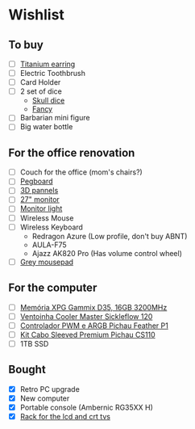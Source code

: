 # Wishlist

## To buy
* [ ] [Titanium earring](https://titaniopiercing.com.br/produtos/par-de-brincos-titanio-zirconia/)
* [ ] Electric Toothbrush
* [ ] Card Holder
* [ ] 2 set of dice
  * [Skull dice](https://pt.aliexpress.com/item/1005007940926405.html?spm=a2g0o.productlist.main.1.6c3a1ef2UXunwk&algo_pvid=489e786f-b83b-48b3-b51c-064b3e2aca5a&algo_exp_id=489e786f-b83b-48b3-b51c-064b3e2aca5a-0&pdp_npi=4%40dis%21BRL%2183.27%2183.27%21%21%2113.94%2113.94%21%402101ec1a17301293601992520e68b3%2112000042948387363%21sea%21BR%210%21ABX&curPageLogUid=z34cOfAxowvi&utparam-url=scene%3Asearch%7Cquery_from%3A)
  * [Fancy](https://pt.aliexpress.com/item/1005005280147246.html?spm=a2g0o.productlist.main.39.16dfXgTLXgTLld&algo_pvid=71203834-63a0-457e-94cc-e6bc4606d94a&aem_p4p_detail=202410280834141149516191573100001532802&algo_exp_id=71203834-63a0-457e-94cc-e6bc4606d94a-19&pdp_npi=4%40dis%21BRL%2184.22%2184.22%21%21%2114.10%2114.10%21%402103245417301296540066029e5839%2112000032470166990%21sea%21BR%210%21ABX&curPageLogUid=h1b644bsrQJZ&utparam-url=scene%3Asearch%7Cquery_from%3A&search_p4p_id=202410280834141149516191573100001532802_5)
* [ ] Barbarian mini figure
* [ ] Big water bottle

## For the office renovation
* [ ] Couch for the office (mom's chairs?)
* [ ] [Pegboard](https://produto.mercadolivre.com.br/MLB-3708624419-pegboard-premium-mdf-setup-gamer-home-office-branco-deitado-_JM#reviews)
* [ ] [3D pannels](https://shopee.com.br/Kit-16-e-50-Placas-PVC-3D-25x25-Revestimento-de-Parede-Decorativa-i.695249516.21797654754?sp_atk=8d22fb63-594b-4ee8-885e-927aa4e3f3d1&xptdk=8d22fb63-594b-4ee8-885e-927aa4e3f3d1)
* [ ] [27" monitor](https://www.pichau.com.br/monitor-gamer-pichau-centauri-pulse-27-27-pol-ips-2k-165hz-1ms-freesync-hdmi-dp-pg-crpls27-bl01)
* [ ] [Monitor light](https://pt.aliexpress.com/item/1005005871012204.html?spm=a2g0o.productlist.main.21.153a18bcDYLlpN&algo_pvid=a6aedf10-f3f3-46b0-a21e-d3727daba290&algo_exp_id=a6aedf10-f3f3-46b0-a21e-d3727daba290-10&pdp_npi=4%40dis%21BRL%21558.62%21158.76%21%21%21666.37%21189.38%21%402103237317300807826682892e46cb%2112000034647303395%21sea%21BR%210%21ABX&curPageLogUid=JfACqSsBEVhg&utparam-url=scene%3Asearch%7Cquery_from%3A)
* [ ] Wireless Mouse
* [ ] Wireless Keyboard
  * Redragon Azure (Low profile, don't buy ABNT)
  * AULA-F75
  * Ajazz AK820 Pro (Has volume control wheel)
* [ ] [Grey mousepad](https://pt.aliexpress.com/item/1005003985448763.html?spm=a2g0o.productlist.main.39.319esBqwsBqwqS&algo_pvid=149046b7-b038-4b98-aa96-ce6c8bdcda5b&aem_p4p_detail=2024102718574435065369458700001456969&algo_exp_id=149046b7-b038-4b98-aa96-ce6c8bdcda5b-19&pdp_npi=4%40dis%21BRL%21126.11%2156.92%21%21%2121.10%219.52%21%402103244417300806639742016e1c05%2112000027644588273%21sea%21BR%210%21ABX&curPageLogUid=feISWfj77ln0&utparam-url=scene%3Asearch%7Cquery_from%3A&search_p4p_id=2024102718574435065369458700001456969_5)

## For the computer
* [ ] [Memória XPG Gammix D35, 16GB 3200MHz](https://www.kabum.com.br/produto/474941/memoria-ram-xpg-gammix-d35-16gb-3200mhz-ddr4-cl16-preto-ax4u320016g16a-sbkd35)
* [ ] [Ventoinha Cooler Master Sickleflow 120](https://www.pichau.com.br/ventoinha-cooler-master-sickleflow-120-mfx-b2nn-18npk-r1)
* [ ] [Controlador PWM e ARGB Pichau Feather P1](https://www.pichau.com.br/controlador-pwm-e-argb-pichau-feather-p1-5p-pwm-4pin-5p-argb-pg-arpw-bk01)
* [ ] [Kit Cabo Sleeved Premium Pichau CS110](https://www.pichau.com.br/kit-cabo-sleeved-premium-pichau-cs110-1x-24p-1x-4-4p-2x-6-2p-300mm-preto-pch-cs110-blk)
* [ ] 1TB SSD

## Bought
* [x] Retro PC upgrade
* [x] New computer
* [x] Portable console (Ambernic RG35XX H)
* [x] [Rack for the lcd and crt tvs](https://www.mobly.com.br/rack-para-tv-ate-65-polegadas-nature-1-pt-2-gv-naturale-e-branco-160-cm-1219756.html#a=3|p=5|pn=1|t=Busca|s=0)